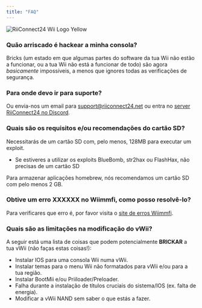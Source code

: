 ```yaml
---
title: "FAQ"
---
```


![RiiConnect24 Wii Logo Yellow](/images/Wii_Yellow_Gray.jpg)

### Quão arriscado é hackear a minha consola?
Bricks (um estado em que algumas partes do software da tua Wii não estão a funcionar, ou a tua Wii não está a funcionar de todo) são agora *basicamente* impossíveis, a menos que ignores todas as verificações de segurança.

### Para onde devo ir para suporte?
Ou envia-nos um email para support@riiconnect24.net ou entra no [server RiiConnect24 no Discord](https://discord.gg/b4Y7jfD).

### Quais são os requisitos e/ou recomendações do cartão SD?
Necessitarás de um cartão SD com, pelo menos, 128MB para executar um exploit.

- Se estiveres a utilizar os exploits BlueBomb, str2hax ou FlashHax, não precisas de um cartão SD

Para armazenar aplicações homebrew, nós recomendamos um cartão SD com pelo menos 2 GB.

### Obtive um erro XXXXXX no Wiimmfi, como posso resolvê-lo?
Para verificares que erro é, por favor visita o [site de erros Wiimmfi](https://wiimmfi.de/error).

### Quais são as limitações na modificação do vWii?
A seguir está uma lista de coisas que podem potencialmente **BRICKAR** a tua vWii (não faças estas coisas!):
* Instalar IOS para uma consola Wii numa vWii.
* Instalar temas para o menu Wii não formatados para vWii e/ou para a tua região.
* Instalar BootMii e/ou Priiloader/Preloader.
* Falha durante a instalação de títulos cruciais do sistema/IOS (ex. falta de energia).
* Modificar a vWii NAND sem saber o que estás a fazer.
